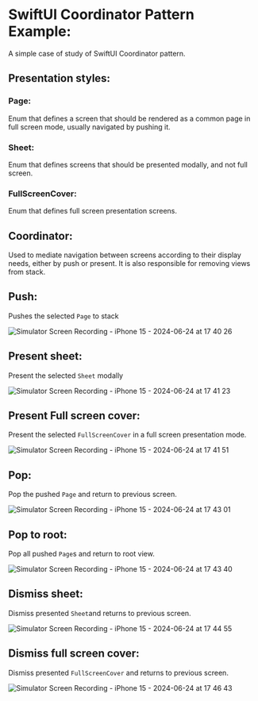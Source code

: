 # SwiftUI Coordinator Pattern Example:

A simple case of study of SwiftUI Coordinator pattern.

## Presentation styles:

### Page:

Enum that defines a screen that should be rendered as a common page in full screen mode, usually navigated by pushing it.

### Sheet:

Enum that defines screens that should be presented modally, and not full screen.

### FullScreenCover:

Enum that defines full screen presentation screens.

## Coordinator:

Used to mediate navigation between screens according to their display needs, either by push or present. It is also responsible for removing views from stack.

## Push:

Pushes the selected `Page` to stack

![Simulator Screen Recording - iPhone 15 - 2024-06-24 at 17 40 26](https://github.com/jihadchama/SwiftUICoordinator/assets/54805234/492c9fcd-ad82-4481-84e1-129e63da4f09)

## Present sheet:

Present the selected `Sheet` modally

![Simulator Screen Recording - iPhone 15 - 2024-06-24 at 17 41 23](https://github.com/jihadchama/SwiftUICoordinator/assets/54805234/1e20f570-0f2a-4074-a93a-6f36558e8783)


## Present Full screen cover:

Present the selected `FullScreenCover` in a full screen presentation mode.

![Simulator Screen Recording - iPhone 15 - 2024-06-24 at 17 41 51](https://github.com/jihadchama/SwiftUICoordinator/assets/54805234/d4a176ba-a721-40af-9912-6a0c5f6a0621)

## Pop:

Pop the pushed `Page` and return to previous screen.

![Simulator Screen Recording - iPhone 15 - 2024-06-24 at 17 43 01](https://github.com/jihadchama/SwiftUICoordinator/assets/54805234/dec23826-c66f-41dc-829c-e6b853fc2c71)

## Pop to root:

Pop all pushed `Page`s and return to root view.

![Simulator Screen Recording - iPhone 15 - 2024-06-24 at 17 43 40](https://github.com/jihadchama/SwiftUICoordinator/assets/54805234/4947b34d-5920-4d3c-99b2-d5b71257eead)

## Dismiss sheet:

Dismiss presented `Sheet`and returns to previous screen.

![Simulator Screen Recording - iPhone 15 - 2024-06-24 at 17 44 55](https://github.com/jihadchama/SwiftUICoordinator/assets/54805234/100fdd99-7ddc-45e9-9b06-41d3153005b5)

## Dismiss full screen cover:

Dismiss presented `FullScreenCover` and returns to previous screen.

![Simulator Screen Recording - iPhone 15 - 2024-06-24 at 17 46 43](https://github.com/jihadchama/SwiftUICoordinator/assets/54805234/38fab92c-d63d-494e-b2e8-454a67d0afc4)


